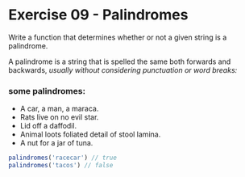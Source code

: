 # Exercise 09 - Palindromes

Write a function that determines whether or not a given string is a palindrome.

A palindrome is a string that is spelled the same both forwards and backwards, *usually without considering punctuation or word breaks:*

### some palindromes:
  - A car, a man, a maraca.
  - Rats live on no evil star.
  - Lid off a daffodil.
  - Animal loots foliated detail of stool lamina.
  - A nut for a jar of tuna.

```javascript
palindromes('racecar') // true
palindromes('tacos') // false
```


